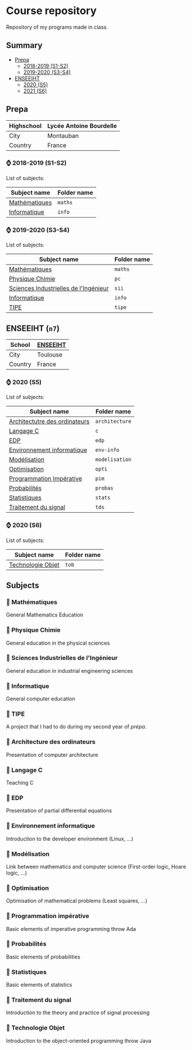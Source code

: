 # Course repository

Repository of my programs made in class.

## Summary

- [Prepa](https://github.com/seba1204/cours#prepa)
  - [2018-2019 (S1-S2)](https://github.com/seba1204/cours#-2018-2019-s1-s2)
  - [2019-2020 (S3-S4)](https://github.com/seba1204/cours#-2019-2020-s3-s4)
- [ENSEEIHT](https://github.com/seba1204/cours#enseeiht)
  - [2020 (S5)](https://github.com/seba1204/cours#-2020-s5)
  - [2021 (S6)](https://github.com/seba1204/cours#-2020-s6)

## Prepa

| Highschool | Lycée Antoine Bourdelle |
| ---------- | ----------------------- |
| City       | Montauban               |
| Country    | France                  |

### ⌚ 2018-2019 (S1-S2)

List of subjects:

| Subject name                                                           | Folder name |
| ---------------------------------------------------------------------- | ----------- |
| [Mathématiques](https://github.com/seba1204/cours#-math%C3%A9matiques) | ```maths``` |
| [Informatique](https://github.com/seba1204/cours#-informatique)        | ```info```  |

### ⌚ 2019-2020 (S3-S4)

List of subjects:

| Subject name                                                                                                     | Folder name |
| ---------------------------------------------------------------------------------------------------------------- | ----------- |
| [Mathématiques](https://github.com/seba1204/cours#-math%C3%A9matiques)                                           | ```maths``` |
| [Physique Chimie](https://github.com/seba1204/cours#-physique-chimie)                                            | ```pc```    |
| [Sciences Industrielles de l'Ingénieur](https://github.com/seba1204/cours#-sciences-industrielles-de-lingénieur) | ```sii```   |
| [Informatique](https://github.com/seba1204/cours#-informatique)                                                  | ```info```  |
| [TIPE](https://github.com/seba1204/cours#-tipe)                                                                  | ```tipe```  |

## ENSEEIHT (```n7```)

| School  | [ENSEEIHT]([www.enseeiht.fr](https://www.enseeiht.fr/)) |
| ------- | ------------------------------------------------------- |
| City    | Toulouse                                                |
| Country | France                                                  |

### ⌚ 2020 (S5)

List of subjects:

| Subject name                                                                                     | Folder name        |
| ------------------------------------------------------------------------------------------------ | ------------------ |
| [Architectutre des ordinateurs](https://github.com/seba1204/cours#-architecture-des-ordinateurs) | ```architecture``` |
| [Langage C](https://github.com/seba1204/cours#-langage-c)                                        | ```c```            |
| [EDP](https://github.com/seba1204/cours#-edp)                                                    | ```edp```          |
| [Environnement informatique](https://github.com/seba1204/cours#-environnement-informatique)      | ```env-info```     |
| [Modélisation](https://github.com/seba1204/cours#-modélisation)                                  | ```modelisation``` |
| [Optimisation](https://github.com/seba1204/cours#-optimisation)                                  | ```opti```         |
| [Programmation Impérative](https://github.com/seba1204/cours#-programmation-impérative)          | ```pim```          |
| [Probabilités](https://github.com/seba1204/cours#-probabilités)                                  | ```probas```       |
| [Statistiques](https://github.com/seba1204/cours#-statistiques)                                  | ```stats```        |
| [Traitement du signal](https://github.com/seba1204/cours#-traitement-du-signal)                  | ```tds```          |

### ⌚ 2020 (S6)

List of subjects:

| Subject name                                                              | Folder name |
| ------------------------------------------------------------------------- | ----------- |
| [Technologie Objet](https://github.com/seba1204/cours#-technologie-objet) | ```tob```   |

## Subjects

### 📓 Mathématiques

General Mathematics Education

### 📓 Physique Chimie

General education in the physical sciences

### 📓 Sciences Industrielles de l'Ingénieur

General education in industrial engineering sciences

### 📓 Informatique

General computer education

### 📓 TIPE

A project that I had to do during my second year of *prépa*.

### 📓 Architecture des ordinateurs

Presentation of computer architecture

### 📓 Langage C

Teaching C

### 📓 EDP

Presentation of partial differential equations

### 📓 Environnement informatique

Introduction to the developer environment (Linux, ...)

### 📓 Modélisation

Link between mathematics and computer science (First-order logic, Hoare logic, ...)

### 📓 Optimisation

Optimisation of mathematical problems (Least squares, ...)

### 📓 Programmation impérative

Basic elements of imperative programming throw Ada

### 📓 Probabilités

Basic elements of probabilities

### 📓 Statistiques

Basic elements of statistics

### 📓 Traitement du signal

Introduction to the theory and practice of signal processing

### 📓 Technologie Objet

Introduction to the object-oriented programming throw Java
